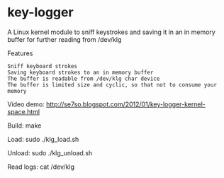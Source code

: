 key-logger
==========

A Linux kernel module to sniff keystrokes and saving it in an in memory buffer for further reading from /dev/klg


Features

    Sniff keyboard strokes
    Saving keyboard strokes to an in memory buffer
    The buffer is readable from /dev/klg char device
    The buffer is limited size and cyclic, so that not to consume your memory


Video demo:
    http://se7so.blogspot.com/2012/01/key-logger-kernel-space.html

Build:
    make
  
Load:
    sudo ./klg_load.sh
  
Unload:
    sudo ./klg_unload.sh

Read logs:
    cat /dev/klg
